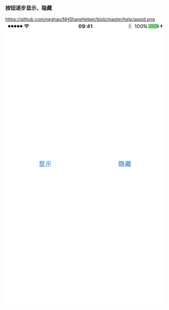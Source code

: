 ### 按钮逐步显示、隐藏
https://github.com/neghao/NHShareHelper/blob/master/help/appid.png
![](https://github.com/neghao/buttonShowAnimation/blob/master/buttonShowAnimation.gif)

